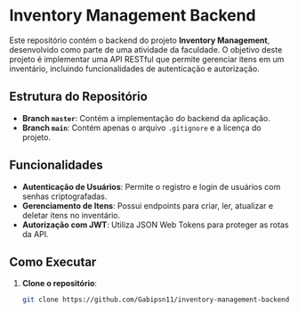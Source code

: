 # Inventory Management Backend

Este repositório contém o backend do projeto **Inventory Management**, desenvolvido como parte de uma atividade da faculdade. O objetivo deste projeto é implementar uma API RESTful que permite gerenciar itens em um inventário, incluindo funcionalidades de autenticação e autorização.

## Estrutura do Repositório

- **Branch `master`**: Contém a implementação do backend da aplicação.
- **Branch `main`**: Contém apenas o arquivo `.gitignore` e a licença do projeto.

## Funcionalidades

- **Autenticação de Usuários**: Permite o registro e login de usuários com senhas criptografadas.
- **Gerenciamento de Itens**: Possui endpoints para criar, ler, atualizar e deletar itens no inventário.
- **Autorização com JWT**: Utiliza JSON Web Tokens para proteger as rotas da API.

## Como Executar

1. **Clone o repositório**:
   ```bash
   git clone https://github.com/Gabipsn11/inventory-management-backend.git
